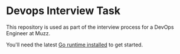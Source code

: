 # Devops Interview Task

This repository is used as part of the interview process for a DevOps Engineer at Muzz.

You'll need the latest [Go runtime installed](https://go.dev/dl/) to get started.